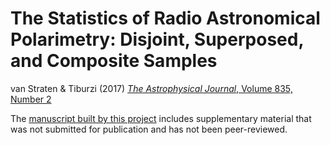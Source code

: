
# The Statistics of Radio Astronomical Polarimetry: Disjoint, Superposed, and Composite Samples

van Straten &amp; Tiburzi (2017) <a href="http://dx.doi.org/10.3847/1538-4357/835/2/293"><i>The Astrophysical Journal</i>, Volume 835, Number 2</a>

The <a href="https://straten.github.io/2017ApJ...835..293V/paper.pdf">manuscript built by this project</a>
includes supplementary material that was not submitted for publication and has not been peer-reviewed.

